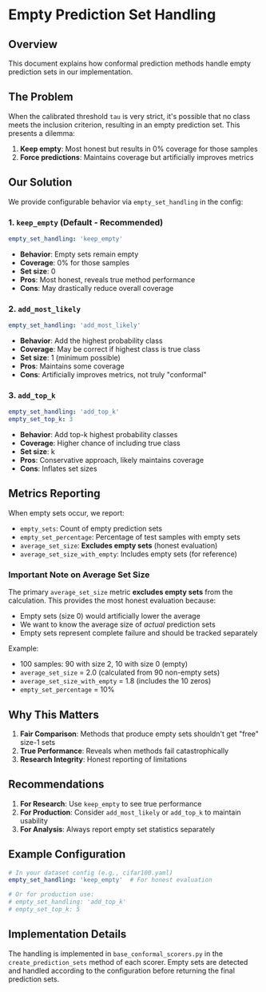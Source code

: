 # Empty Prediction Set Handling

## Overview

This document explains how conformal prediction methods handle empty prediction sets in our implementation.

## The Problem

When the calibrated threshold `tau` is very strict, it's possible that no class meets the inclusion criterion, resulting in an empty prediction set. This presents a dilemma:

1. **Keep empty**: Most honest but results in 0% coverage for those samples
2. **Force predictions**: Maintains coverage but artificially improves metrics

## Our Solution

We provide configurable behavior via `empty_set_handling` in the config:

### 1. `keep_empty` (Default - Recommended)
```yaml
empty_set_handling: 'keep_empty'
```
- **Behavior**: Empty sets remain empty
- **Coverage**: 0% for those samples
- **Set size**: 0
- **Pros**: Most honest, reveals true method performance
- **Cons**: May drastically reduce overall coverage

### 2. `add_most_likely`
```yaml
empty_set_handling: 'add_most_likely'
```
- **Behavior**: Add the highest probability class
- **Coverage**: May be correct if highest class is true class
- **Set size**: 1 (minimum possible)
- **Pros**: Maintains some coverage
- **Cons**: Artificially improves metrics, not truly "conformal"

### 3. `add_top_k`
```yaml
empty_set_handling: 'add_top_k'
empty_set_top_k: 3
```
- **Behavior**: Add top-k highest probability classes
- **Coverage**: Higher chance of including true class
- **Set size**: k
- **Pros**: Conservative approach, likely maintains coverage
- **Cons**: Inflates set sizes

## Metrics Reporting

When empty sets occur, we report:
- `empty_sets`: Count of empty prediction sets
- `empty_set_percentage`: Percentage of test samples with empty sets
- `average_set_size`: **Excludes empty sets** (honest evaluation)
- `average_set_size_with_empty`: Includes empty sets (for reference)

### Important Note on Average Set Size

The primary `average_set_size` metric **excludes empty sets** from the calculation. This provides the most honest evaluation because:
- Empty sets (size 0) would artificially lower the average
- We want to know the average size of *actual* prediction sets
- Empty sets represent complete failure and should be tracked separately

Example:
- 100 samples: 90 with size 2, 10 with size 0 (empty)
- `average_set_size` = 2.0 (calculated from 90 non-empty sets)
- `average_set_size_with_empty` = 1.8 (includes the 10 zeros)
- `empty_set_percentage` = 10%

## Why This Matters

1. **Fair Comparison**: Methods that produce empty sets shouldn't get "free" size-1 sets
2. **True Performance**: Reveals when methods fail catastrophically
3. **Research Integrity**: Honest reporting of limitations

## Recommendations

1. **For Research**: Use `keep_empty` to see true performance
2. **For Production**: Consider `add_most_likely` or `add_top_k` to maintain usability
3. **For Analysis**: Always report empty set statistics separately

## Example Configuration

```yaml
# In your dataset config (e.g., cifar100.yaml)
empty_set_handling: 'keep_empty'  # For honest evaluation

# Or for production use:
# empty_set_handling: 'add_top_k'
# empty_set_top_k: 5
```

## Implementation Details

The handling is implemented in `base_conformal_scorers.py` in the `create_prediction_sets` method of each scorer. Empty sets are detected and handled according to the configuration before returning the final prediction sets.